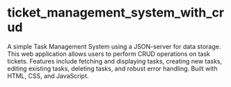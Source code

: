 # ticket_management_system_with_crud
A simple Task Management System using a JSON-server for data storage. This web application allows users to perform CRUD operations on task tickets. Features include fetching and displaying tasks, creating new tasks, editing existing tasks, deleting tasks, and robust error handling. Built with HTML, CSS, and JavaScript.
